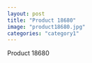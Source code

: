 ```yaml
---
layout: post
title: "Product 18680"
image: "product18680.jpg"
categories: "category1"
---
```

Product 18680
